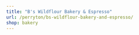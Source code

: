 ```yaml
---
title: "B's Wildflour Bakery & Espresso"
url: /perryton/bs-wildflour-bakery-and-espresso/
shop: bakery
---
```

